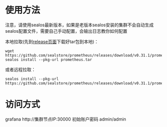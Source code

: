 # 使用方法
注意，请使用sealos最新版本，如果是老版本sealos安装的集群不会自动生成sealos配置文件，需要自己手动配置，会输出日志教你如何配置

本地拉取(先到[release页面](https://github.com/sealstore/prometheus/releases)下载好tar包到本地)：
```
wget https://github.com/sealstore/prometheus/releases/download/v0.31.1/prometheus.tar
sealos install --pkg-url prometheus.tar
```
或者远程拉取：
```
sealos install --pkg-url https://github.com/sealstore/prometheus/releases/download/v0.31.1/prometheus.tar
```

# 访问方式
grafana http://集群节点IP:30000 初始账户密码 admin/admin
